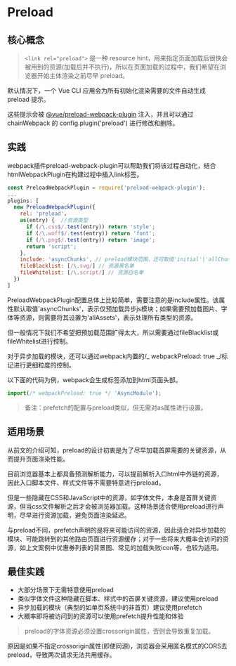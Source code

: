 # Preload
## 核心概念
> `<link rel="preload">` 是一种 resource hint，用来指定页面加载后很快会被用到的资源(加载后并不执行)，所以在页面加载的过程中，我们希望在浏览器开始主体渲染之前尽早 preload。

默认情况下，一个 Vue CLI 应用会为所有初始化渲染需要的文件自动生成 preload 提示。

这些提示会被 [@vue/preload-webpack-plugin](https://github.com/vuejs/preload-webpack-plugin) 注入，并且可以通过 chainWebpack 的 config.plugin('preload') 进行修改和删除。


## 实践
webpack插件preload-webpack-plugin可以帮助我们将该过程自动化，结合htmlWebpackPlugin在构建过程中插入link标签。
```js
const PreloadWebpackPlugin = require('preload-webpack-plugin');
...
plugins: [
  new PreloadWebpackPlugin({
    rel: 'preload'，
    as(entry) {  //资源类型
      if (/\.css$/.test(entry)) return 'style';
      if (/\.woff$/.test(entry)) return 'font';
      if (/\.png$/.test(entry)) return 'image';
      return 'script';
    },
    include: 'asyncChunks', // preload模块范围，还可取值'initial'|'allChunks'|'allAssets',
    fileBlacklist: [/\.svg/] // 资源黑名单
    fileWhitelist: [/\.script/] // 资源白名单
  })
]
```

PreloadWebpackPlugin配置总体上比较简单，需要注意的是include属性。该属性默认取值'asyncChunks'，表示仅预加载异步js模块；如果需要预加载图片、字体等资源，则需要将其设置为'allAssets'，表示处理所有类型的资源。

但一般情况下我们不希望把预加载范围扩得太大，所以需要通过fileBlacklist或fileWhitelist进行控制。

对于异步加载的模块，还可以通过webpack内置的/_ webpackPreload: true _/标记进行更细粒度的控制。

以下面的代码为例，webpack会生成标签添加到html页面头部。
```js
import(/* webpackPreload: true */ 'AsyncModule');
```
> 备注：prefetch的配置与preload类似，但无需对as属性进行设置。

## 适用场景
从前文的介绍可知，preload的设计初衷是为了尽早加载首屏需要的关键资源，从而提升页面渲染性能。

目前浏览器基本上都具备预测解析能力，可以提前解析入口html中外链的资源，因此入口脚本文件、样式文件等不需要特意进行preload。

但是一些隐藏在CSS和JavaScript中的资源，如字体文件，本身是首屏关键资源，但当css文件解析之后才会被浏览器加载。这种场景适合使用preload进行声明，尽早进行资源加载，避免页面渲染延迟。

与preload不同，prefetch声明的是将来可能访问的资源，因此适合对异步加载的模块、可能跳转到的其他路由页面进行资源缓存；对于一些将来大概率会访问的资源，如上文案例中优惠券列表的背景图、常见的加载失败icon等，也较为适用。

## 最佳实践
* 大部分场景下无需特意使用preload
* 类似字体文件这种隐藏在脚本、样式中的首屏关键资源，建议使用preload
* 异步加载的模块（典型的如单页系统中的非首页）建议使用prefetch
* 大概率即将被访问到的资源可以使用prefetch提升性能和体验

> preload的字体资源必须设置crossorigin属性，否则会导致重复加载。

原因是如果不指定crossorigin属性(即使同源)，浏览器会采用匿名模式的CORS去preload，导致两次请求无法共用缓存。